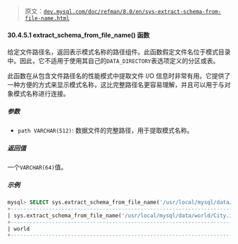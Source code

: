 > 原文：[`dev.mysql.com/doc/refman/8.0/en/sys-extract-schema-from-file-name.html`](https://dev.mysql.com/doc/refman/8.0/en/sys-extract-schema-from-file-name.html)

#### 30.4.5.1 extract_schema_from_file_name() 函数

给定文件路径名，返回表示模式名称的路径组件。此函数假定文件名位于模式目录中。因此，它不适用于使用其自己的`DATA_DIRECTORY`表选项定义的分区或表。

此函数在从包含文件路径名的性能模式中提取文件 I/O 信息时非常有用。它提供了一种方便的方式来显示模式名称，这比完整路径名更容易理解，并且可以用于与对象模式名称进行连接。

##### 参数

+   `path VARCHAR(512)`: 数据文件的完整路径，用于提取模式名称。

##### 返回值

一个`VARCHAR(64)`值。

##### 示例

```sql
mysql> SELECT sys.extract_schema_from_file_name('/usr/local/mysql/data/world/City.ibd');
+---------------------------------------------------------------------------+
| sys.extract_schema_from_file_name('/usr/local/mysql/data/world/City.ibd') |
+---------------------------------------------------------------------------+
| world                                                                     |
+---------------------------------------------------------------------------+
```

